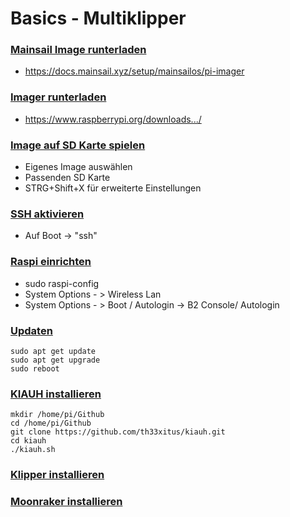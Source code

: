 # Basics - Multiklipper  
   
### <u>Mainsail Image runterladen</u>  
- https://docs.mainsail.xyz/setup/mainsailos/pi-imager 
  
  
### <u>Imager runterladen</u>  
  
- https://www.raspberrypi.org/downloads.../

### <u>Image auf SD Karte spielen</u> 
 - Eigenes Image auswählen
 - Passenden SD Karte
 - STRG+Shift+X für erweiterte Einstellungen


### <u>SSH aktivieren</u>  
 - Auf Boot -> "ssh"  
  
### <u>Raspi einrichten</u>  
 - sudo raspi-config  
 - System Options - > Wireless Lan  
 - System Options - > Boot / Autologin -> B2 Console/  Autologin

### <u>Updaten</u>  
  
```
sudo apt get update  
sudo apt get upgrade  
sudo reboot  
```

### <u>KIAUH installieren</u>
```
mkdir /home/pi/Github
cd /home/pi/Github
git clone https://github.com/th33xitus/kiauh.git 
cd kiauh
./kiauh.sh
```
  
### <u>Klipper installieren</u>  
  

### <u>Moonraker installieren</u>  